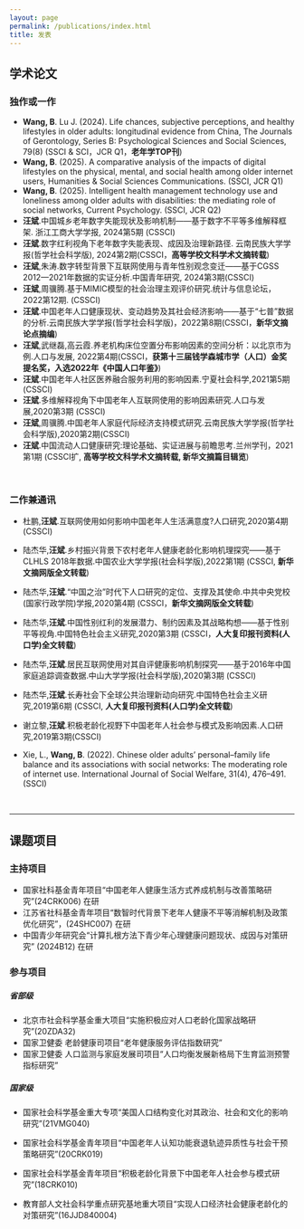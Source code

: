 ```yaml
---
layout: page
permalink: /publications/index.html
title: 发表
---
```


## 学术论文
### 独作或一作

- **Wang, B**. Lu J. (2024). Life chances, subjective perceptions, and healthy lifestyles in older adults: longitudinal evidence from China, The Journals of Gerontology, Series B: Psychological Sciences and Social Sciences, 79(8) (SSCI & SCI，JCR Q1，**老年学TOP刊**)
- **Wang, B**. (2025). A comparative analysis of the impacts of digital lifestyles on the physical, mental, and social health among older internet users, Humanities & Social Sciences Communications. (SSCI, JCR Q1)
- **Wang, B**. (2025). Intelligent health management technology use and loneliness among older adults with disabilities: the mediating role of social networks, Current Psychology. (SSCI, JCR Q2)
- **汪斌**.中国城乡老年数字失能现状及影响机制——基于数字不平等多维解释框架. 浙江工商大学学报, 2024第5期 (CSSCI)
- **汪斌**.数字红利视角下老年数字失能表现、成因及治理新路径. 云南民族大学学报(哲学社会科学版), 2024第2期(CSSCI，**高等学校文科学术文摘转载**)
- **汪斌**,朱涛.数字转型背景下互联网使用与青年性别观念变迁——基于CGSS 2012—2021年数据的实证分析.中国青年研究, 2024第3期(CSSCI)
- **汪斌**,周骥腾.基于MIMIC模型的社会治理主观评价研究.统计与信息论坛，2022第12期. (CSSCI)
- **汪斌**.中国老年人口健康现状、变动趋势及其社会经济影响——基于“七普”数据的分析.云南民族大学学报(哲学社会科学版)，2022第8期(CSSCI，**新华文摘论点摘编**) 
- **汪斌**,武继磊,高云霞.养老机构床位空置分布影响因素的空间分析：以北京市为例.人口与发展, 2022第4期(CSSCI，**获第十三届钱学森城市学（人口）金奖提名奖，入选2022年《中国人口年鉴》**) 
- **汪斌**.中国老年人社区医养融合服务利用的影响因素.宁夏社会科学,2021第5期 (CSSCI) 
- **汪斌**.多维解释视角下中国老年人互联网使用的影响因素研究.人口与发展,2020第3期 (CSSCI) 
- **汪斌**,周骥腾.中国老年人家庭代际经济支持模式研究.云南民族大学学报(哲学社会科学版),2020第2期(CSSCI) 
- **汪斌**.中国流动人口健康研究:理论基础、实证进展与前瞻思考.兰州学刊，2021第1期 (CSSCI扩, **高等学校文科学术文摘转载, 新华文摘篇目辑览**) 

<br>

### 二作兼通讯

- 杜鹏,**汪斌**.互联网使用如何影响中国老年人生活满意度?人口研究,2020第4期 (CSSCI) 
- 陆杰华,**汪斌**.乡村振兴背景下农村老年人健康老龄化影响机理探究——基于CLHLS 2018年数据.中国农业大学学报(社会科学版),2022第1期 (CSSCI, **新华文摘网版全文转载**) 
- 陆杰华,**汪斌**.“中国之治”时代下人口研究的定位、支撑及其使命.中共中央党校(国家行政学院)学报,2020第4期 (CSSCI，**新华文摘网版全文转载**) 
- 陆杰华,**汪斌**.中国性别红利的发展潜力、制约因素及其战略构想——基于性别平等视角.中国特色社会主义研究,2020第3期 (CSSCI，**人大复印报刊资料(人口学)全文转载**) 
- 陆杰华,**汪斌**.居民互联网使用对其自评健康影响机制探究——基于2016年中国家庭追踪调查数据.中山大学学报(社会科学版),2020第3期 (CSSCI) 
- 陆杰华,**汪斌**.长寿社会下全球公共治理新动向研究.中国特色社会主义研究,2019第6期 (CSSCI, **人大复印报刊资料(人口学)全文转载**) 
- 谢立黎,**汪斌**.积极老龄化视野下中国老年人社会参与模式及影响因素.人口研究,2019第3期(CSSCI) 
- Xie, L., **Wang, B**. (2022). Chinese older adults’ personal–family life balance and its associations with social networks: The moderating role of internet use. International Journal of Social Welfare, 31(4), 476–491. (SSCI)


  <br>

---

## 课题项目
### 主持项目 
- 国家社科基金青年项目“中国老年人健康生活方式养成机制与改善策略研究”(24CRK006) 在研
- 江苏省社科基金青年项目“数智时代背景下老年人健康不平等消解机制及政策优化研究”，(24SHC007)  在研
- 中国青少年研究会“计算扎根方法下青少年心理健康问题现状、成因与对策研究” (2024B12)  在研

### 参与项目 
#####  省部级
- 北京市社会科学基金重大项目“实施积极应对人口老龄化国家战略研究”(20ZDA32) 
- 国家卫健委 老龄健康司项目“老年健康服务评估指数研究”
- 国家卫健委 人口监测与家庭发展司项目“人口均衡发展新格局下生育监测预警指标研究”

##### 国家级
- 国家社会科学基金重大专项“美国人口结构变化对其政治、社会和文化的影响研究”(21VMG040)                                                 
- 国家社会科学基金青年项目“中国老年人认知功能衰退轨迹异质性与社会干预策略研究”(20CRK019) 
- 国家社会科学基金青年项目“积极老龄化背景下中国老年人社会参与模式研究”(18CRK010)  
- 教育部人文社会科学重点研究基地重大项目“实现人口经济社会健康老龄化的对策研究”(16JJD840004) 

  <br>
